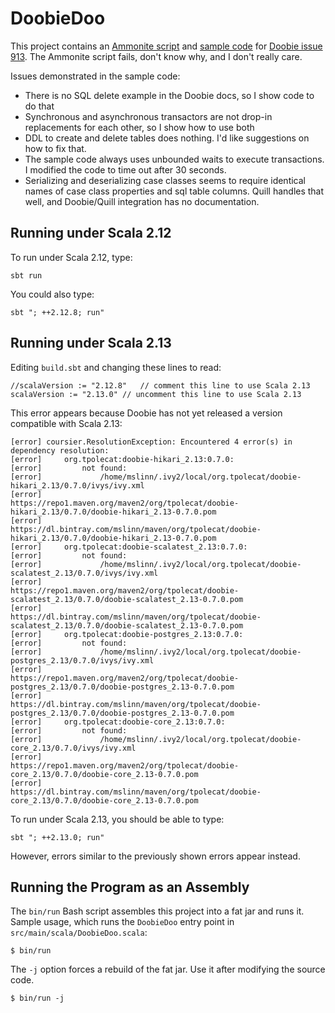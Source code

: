 # DoobieDoo

This project contains an [Ammonite script](doobie.sc) and [sample code](src/main/scala/DoobieDoo.scala) for 
[Doobie issue 913](https://github.com/tpolecat/doobie/issues/914). 
The Ammonite script fails, don't know why, and I don't really care.

Issues demonstrated in the sample code:

 * There is no SQL delete example in the Doobie docs, so I show code to do that
 * Synchronous and asynchronous transactors are not drop-in replacements for each other, so I show how to use both
 * DDL to create and delete tables does nothing. I'd like suggestions on how to fix that.
 * The sample code always uses unbounded waits to execute transactions. I modified the code to time out after 30 seconds.
 * Serializing and deserializing case classes seems to require identical names of case class properties and sql table columns.
   Quill handles that well, and Doobie/Quill integration has no documentation.

## Running under Scala 2.12
To run under Scala 2.12, type:

    sbt run

You could also type:

    sbt "; ++2.12.8; run"

## Running under Scala 2.13

Editing `build.sbt` and changing these lines to read:

```
//scalaVersion := "2.12.8"   // comment this line to use Scala 2.13
scalaVersion := "2.13.0" // uncomment this line to use Scala 2.13
```

This error appears because Doobie has not yet released a version compatible with Scala 2.13:
```
[error] coursier.ResolutionException: Encountered 4 error(s) in dependency resolution:
[error]     org.tpolecat:doobie-hikari_2.13:0.7.0:
[error]         not found:
[error]             /home/mslinn/.ivy2/local/org.tpolecat/doobie-hikari_2.13/0.7.0/ivys/ivy.xml
[error]             https://repo1.maven.org/maven2/org/tpolecat/doobie-hikari_2.13/0.7.0/doobie-hikari_2.13-0.7.0.pom
[error]             https://dl.bintray.com/mslinn/maven/org/tpolecat/doobie-hikari_2.13/0.7.0/doobie-hikari_2.13-0.7.0.pom
[error]     org.tpolecat:doobie-scalatest_2.13:0.7.0:
[error]         not found:
[error]             /home/mslinn/.ivy2/local/org.tpolecat/doobie-scalatest_2.13/0.7.0/ivys/ivy.xml
[error]             https://repo1.maven.org/maven2/org/tpolecat/doobie-scalatest_2.13/0.7.0/doobie-scalatest_2.13-0.7.0.pom
[error]             https://dl.bintray.com/mslinn/maven/org/tpolecat/doobie-scalatest_2.13/0.7.0/doobie-scalatest_2.13-0.7.0.pom
[error]     org.tpolecat:doobie-postgres_2.13:0.7.0:
[error]         not found:
[error]             /home/mslinn/.ivy2/local/org.tpolecat/doobie-postgres_2.13/0.7.0/ivys/ivy.xml
[error]             https://repo1.maven.org/maven2/org/tpolecat/doobie-postgres_2.13/0.7.0/doobie-postgres_2.13-0.7.0.pom
[error]             https://dl.bintray.com/mslinn/maven/org/tpolecat/doobie-postgres_2.13/0.7.0/doobie-postgres_2.13-0.7.0.pom
[error]     org.tpolecat:doobie-core_2.13:0.7.0:
[error]         not found:
[error]             /home/mslinn/.ivy2/local/org.tpolecat/doobie-core_2.13/0.7.0/ivys/ivy.xml
[error]             https://repo1.maven.org/maven2/org/tpolecat/doobie-core_2.13/0.7.0/doobie-core_2.13-0.7.0.pom
[error]             https://dl.bintray.com/mslinn/maven/org/tpolecat/doobie-core_2.13/0.7.0/doobie-core_2.13-0.7.0.pom
```    

To run under Scala 2.13, you should be able to type:

    sbt "; ++2.13.0; run"
    
However, errors similar to the previously shown errors appear instead.


## Running the Program as an Assembly
The `bin/run` Bash script assembles this project into a fat jar and runs it.
Sample usage, which runs the `DoobieDoo` entry point in `src/main/scala/DoobieDoo.scala`:

```
$ bin/run
```

The `-j` option forces a rebuild of the fat jar. 
Use it after modifying the source code.

```
$ bin/run -j
```
